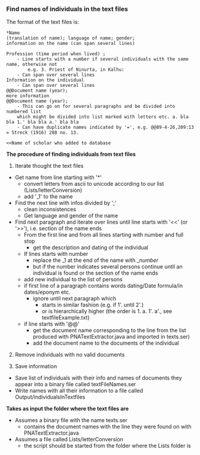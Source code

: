### Find names of individuals in the text files

The format of the text files is:
```
*Name
(translation of name); language of name; gender;
information on the name (can span several lines)

Profession (time period when lived) ;  
	- Line starts with a number if several individuals with the same name, otherwise not
		e.g. 3. Priest of Ninurta, in Kalhu:
	- Can span over several lines
Information on the individual     
	- Can span over several lines
@@Document name (year);
more information
@@Document name (year);
	- This can go on for several paragraphs and be divided into numbered list 
	which might be divided into list marked with letters etc. a. bla bla 1.' bla bla a.' bla bla
	- Can have duplicate names indicated by '=', e.g. @@89-4-26,209:13 = Streck (1916) 288 no. 13.

<<Name of scholar who added to database
```
**The procedure of finding individuals from text files**

1. Iterate thought the text files
* Get name from line starting with '*'
	* convert letters from ascii to unicode according to our list (Lists/letterConversion)
	* add '_1' to the name
* Find the next line with infos divided by ';'
	* clean inconsistences
	* Get language and gender of the name
* Find next paragraph and iterate over lines until line starts with '<<' (or '>>'), i.e. section of the name ends
	* From the first line and from all lines starting with number and full stop
		* get the description and dating of the individual
	* If lines starts with number 
		* replace the _1 at the end of the name with _*number*
		* but if the number indicates several persons continue until an individual is found or the section of the name ends
	* add new individual to the list of persons
	* if first line of a paragraph contains words dating/Date formula/in dates/eponym etc.
		* ignore until next paragraph which
			* starts in similar fashion (e.g. if 1'. until 2'.)
			* or is hierarchically higher (the order is 1. a. 1'. a'., see textfileExample.txt) 
	* if line starts with '@@'
		* get the document name corresponding to the line from the list produced with PNATextExtractor.java and imported in texts.ser)
		* add the document name to the documents of the individual

2. Remove individuals with no valid documents
	 
3. Save information
* Save list of individuals with their info and names of documents they appear into a binary file called textFileNames.ser
* Write names with all their information to a file called Output/individualsInTextfiles

**Takes as input the folder where the text files are**
* Assumes a binary file with the name texts.ser
	* contains the document names with the line they were found on with PNATextExtractor.java
* Assumes a file called Lists/letterConversion
	* the script should be started from the folder where the Lists folder is
